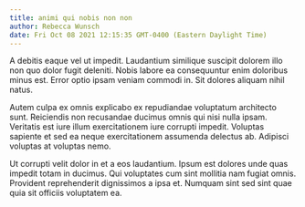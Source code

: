 ```yaml
---
title: animi qui nobis non non
author: Rebecca Wunsch
date: Fri Oct 08 2021 12:15:35 GMT-0400 (Eastern Daylight Time)
---
```

A debitis eaque vel ut impedit. Laudantium similique suscipit dolorem illo non quo dolor fugit deleniti. Nobis labore ea consequuntur enim doloribus minus est. Error optio ipsam veniam commodi in. Sit dolores aliquam nihil natus.

 Autem culpa ex omnis explicabo ex repudiandae voluptatum architecto sunt. Reiciendis non recusandae ducimus omnis qui nisi nulla ipsam. Veritatis est iure illum exercitationem iure corrupti impedit. Voluptas sapiente et sed ea neque exercitationem assumenda delectus ab. Adipisci voluptas at voluptas nemo.

 Ut corrupti velit dolor in et a eos laudantium. Ipsum est dolores unde quas impedit totam in ducimus. Qui voluptates cum sint mollitia nam fugiat omnis. Provident reprehenderit dignissimos a ipsa et. Numquam sint sed sint quae quia sit officiis voluptatem ea.